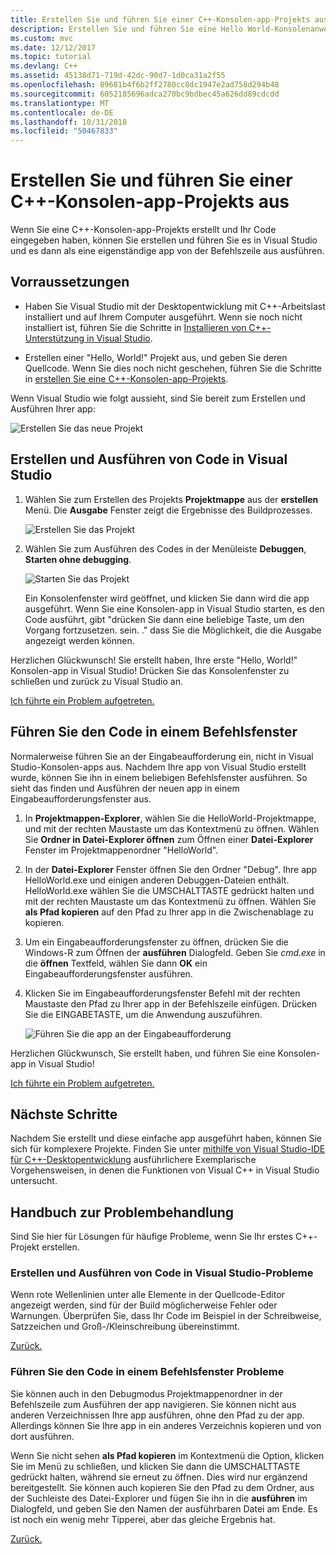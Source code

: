 ```yaml
---
title: Erstellen Sie und führen Sie einer C++-Konsolen-app-Projekts aus
description: Erstellen Sie und führen Sie eine Hello World-Konsolenanwendung in Visual C++
ms.custom: mvc
ms.date: 12/12/2017
ms.topic: tutorial
ms.devlang: C++
ms.assetid: 45138d71-719d-42dc-90d7-1d0ca31a2f55
ms.openlocfilehash: 89681b4f6b2ff2780cc8dc1947e2ad758d294b48
ms.sourcegitcommit: 6052185696adca270bc9bdbec45a626dd89cdcdd
ms.translationtype: MT
ms.contentlocale: de-DE
ms.lasthandoff: 10/31/2018
ms.locfileid: "50467833"
---
```

# <a name="build-and-run-a-c-console-app-project"></a>Erstellen Sie und führen Sie einer C++-Konsolen-app-Projekts aus

Wenn Sie eine C++-Konsolen-app-Projekts erstellt und Ihr Code eingegeben haben, können Sie erstellen und führen Sie es in Visual Studio und es dann als eine eigenständige app von der Befehlszeile aus ausführen.

## <a name="prerequisites"></a>Vorraussetzungen

- Haben Sie Visual Studio mit der Desktopentwicklung mit C++-Arbeitslast installiert und auf Ihrem Computer ausgeführt. Wenn sie noch nicht installiert ist, führen Sie die Schritte in [Installieren von C++-Unterstützung in Visual Studio](../build/vscpp-step-0-installation.md).

- Erstellen einer "Hello, World!" Projekt aus, und geben Sie deren Quellcode. Wenn Sie dies noch nicht geschehen, führen Sie die Schritte in [erstellen Sie eine C++-Konsolen-app-Projekts](../build/vscpp-step-1-create.md).

Wenn Visual Studio wie folgt aussieht, sind Sie bereit zum Erstellen und Ausführen Ihrer app:

   ![Erstellen Sie das neue Projekt](../build/media/vscpp-ready-to-build.png "bereit, um das neue Projekt zu erstellen.")

## <a name="build-and-run-your-code-in-visual-studio"></a>Erstellen und Ausführen von Code in Visual Studio

1. Wählen Sie zum Erstellen des Projekts **Projektmappe** aus der **erstellen** Menü. Die **Ausgabe** Fenster zeigt die Ergebnisse des Buildprozesses.

   ![Erstellen Sie das Projekt](../build/media/vscpp-build-solution.gif "erstellen Sie das Projekt")

1. Wählen Sie zum Ausführen des Codes in der Menüleiste **Debuggen**, **Starten ohne debugging**.

   ![Starten Sie das Projekt](../build/media/vscpp-start-without-debugging.gif "starten Sie das Projekt")

   Ein Konsolenfenster wird geöffnet, und klicken Sie dann wird die app ausgeführt. Wenn Sie eine Konsolen-app in Visual Studio starten, es den Code ausführt, gibt "drücken Sie dann eine beliebige Taste, um den Vorgang fortzusetzen. sein. ." dass Sie die Möglichkeit, die die Ausgabe angezeigt werden können.

Herzlichen Glückwunsch! Sie erstellt haben, Ihre erste "Hello, World!" Konsolen-app in Visual Studio! Drücken Sie das Konsolenfenster zu schließen und zurück zu Visual Studio an.

[Ich führte ein Problem aufgetreten.](#build-and-run-your-code-in-visual-studio-issues)

## <a name="run-your-code-in-a-command-window"></a>Führen Sie den Code in einem Befehlsfenster

Normalerweise führen Sie an der Eingabeaufforderung ein, nicht in Visual Studio-Konsolen-apps aus. Nachdem Ihre app von Visual Studio erstellt wurde, können Sie ihn in einem beliebigen Befehlsfenster ausführen. So sieht das finden und Ausführen der neuen app in einem Eingabeaufforderungsfenster aus.

1. In **Projektmappen-Explorer**, wählen Sie die HelloWorld-Projektmappe, und mit der rechten Maustaste um das Kontextmenü zu öffnen. Wählen Sie **Ordner in Datei-Explorer öffnen** zum Öffnen einer **Datei-Explorer** Fenster im Projektmappenordner "HelloWorld".

1. In der **Datei-Explorer** Fenster öffnen Sie den Ordner "Debug". Ihre app HelloWorld.exe und einigen anderen Debuggen-Dateien enthält. HelloWorld.exe wählen Sie die UMSCHALTTASTE gedrückt halten und mit der rechten Maustaste um das Kontextmenü zu öffnen. Wählen Sie **als Pfad kopieren** auf den Pfad zu Ihrer app in die Zwischenablage zu kopieren.

1. Um ein Eingabeaufforderungsfenster zu öffnen, drücken Sie die Windows-R zum Öffnen der **ausführen** Dialogfeld. Geben Sie *cmd.exe* in die **öffnen** Textfeld, wählen Sie dann **OK** ein Eingabeaufforderungsfenster ausführen.

1. Klicken Sie im Eingabeaufforderungsfenster Befehl mit der rechten Maustaste den Pfad zu Ihrer app in der Befehlszeile einfügen. Drücken Sie die EINGABETASTE, um die Anwendung auszuführen.

   ![Führen Sie die app an der Eingabeaufforderung](../build/media/vscpp-run-in-cmd.gif "führen Sie die app an der Eingabeaufforderung")

Herzlichen Glückwunsch, Sie erstellt haben, und führen Sie eine Konsolen-app in Visual Studio!

[Ich führte ein Problem aufgetreten.](#run-your-code-in-a-command-window-issues)

## <a name="next-steps"></a>Nächste Schritte

Nachdem Sie erstellt und diese einfache app ausgeführt haben, können Sie sich für komplexere Projekte. Finden Sie unter [mithilfe von Visual Studio-IDE für C++-Desktopentwicklung](../ide/using-the-visual-studio-ide-for-cpp-desktop-development.md) ausführlichere Exemplarische Vorgehensweisen, in denen die Funktionen von Visual C++ in Visual Studio untersucht.

## <a name="troubleshooting-guide"></a>Handbuch zur Problembehandlung

Sind Sie hier für Lösungen für häufige Probleme, wenn Sie Ihr erstes C++-Projekt erstellen.

### <a name="build-and-run-your-code-in-visual-studio-issues"></a>Erstellen und Ausführen von Code in Visual Studio-Probleme

Wenn rote Wellenlinien unter alle Elemente in der Quellcode-Editor angezeigt werden, sind für der Build möglicherweise Fehler oder Warnungen. Überprüfen Sie, dass Ihr Code im Beispiel in der Schreibweise, Satzzeichen und Groß-/Kleinschreibung übereinstimmt.

[Zurück.](#build-and-run-your-code-in-visual-studio)

### <a name="run-your-code-in-a-command-window-issues"></a>Führen Sie den Code in einem Befehlsfenster Probleme

Sie können auch in den Debugmodus Projektmappenordner in der Befehlszeile zum Ausführen der app navigieren. Sie können nicht aus anderen Verzeichnissen Ihre app ausführen, ohne den Pfad zu der app. Allerdings können Sie Ihre app in ein anderes Verzeichnis kopieren und von dort ausführen.

Wenn Sie nicht sehen **als Pfad kopieren** im Kontextmenü die Option, klicken Sie im Menü zu schließen, und klicken Sie dann die UMSCHALTTASTE gedrückt halten, während sie erneut zu öffnen. Dies wird nur ergänzend bereitgestellt. Sie können auch kopieren Sie den Pfad zu dem Ordner, aus der Suchleiste des Datei-Explorer und fügen Sie ihn in die **ausführen** im Dialogfeld, und geben Sie den Namen der ausführbaren Datei am Ende. Es ist noch ein wenig mehr Tipperei, aber das gleiche Ergebnis hat.

[Zurück.](#run-your-code-in-a-command-window)

<iframe src="" height="0" width="0" frameborder="0" name="frameTarget" />
